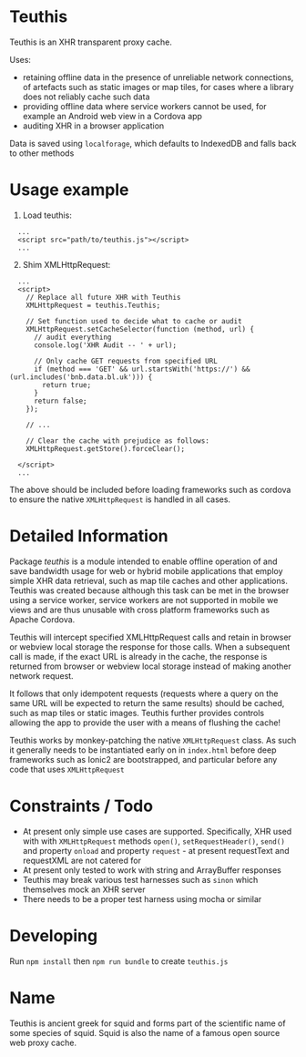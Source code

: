 # Teuthis

Teuthis is an XHR transparent proxy cache.

Uses:
- retaining offline data in the presence of unreliable network connections, of artefacts such as static images or map tiles, for cases
  where a library does not reliably cache such data
- providing offline data where service workers cannot be used, for example an Android web view in a Cordova app
- auditing XHR in a browser application

Data is saved using `localforage`, which defaults to IndexedDB and falls back to other methods

# Usage example

1. Load teuthis:

```
  ...
  <script src="path/to/teuthis.js"></script>
  ...
```

2. Shim XMLHttpRequest:

```
  ...
  <script>
    // Replace all future XHR with Teuthis
    XMLHttpRequest = teuthis.Teuthis;

    // Set function used to decide what to cache or audit
    XMLHttpRequest.setCacheSelector(function (method, url) {
      // audit everything
      console.log('XHR Audit -- ' + url);

      // Only cache GET requests from specified URL
      if (method === 'GET' && url.startsWith('https://') && (url.includes('bnb.data.bl.uk'))) {
        return true;
      }
      return false;
    });

    // ...

    // Clear the cache with prejudice as follows:
    XMLHttpRequest.getStore().forceClear();

  </script>
  ...
```

The above should be included before loading frameworks such as cordova to ensure the native `XMLHttpRequest` is handled in all cases.

# Detailed Information

Package *teuthis* is a module intended to enable offline operation of and save bandwidth usage for web or hybrid mobile applications that employ simple XHR data retrieval, such as map tile caches and other applications. Teuthis was created because although this task can be met in the browser using a service worker, service workers are not supported in mobile we views and are thus unusable with cross platform frameworks such as Apache Cordova.

Teuthis will intercept specified XMLHttpRequest calls and retain in browser or webview local storage the response for those calls. When a subsequent call is made, if the exact URL is already in the cache, the response is returned from browser or webview local storage instead of making another network request.

It follows that only idempotent requests (requests where a query on the same URL will be expected to return the same results) should be cached, such as map tiles or static images. Teuthis further provides controls allowing the app to provide the user with a means of flushing the cache!

Teuthis works by monkey-patching the native `XMLHttpRequest` class. As such it generally needs to be instantiated early on in `index.html` before deep frameworks such as Ionic2 are bootstrapped, and particular before any code that uses `XMLHttpRequest`

# Constraints / Todo

* At present only simple use cases are supported. Specifically, XHR used with with `XMLHttpRequest` methods `open()`, `setRequestHeader()`, `send()` and property `onload` and property `request` - at present requestText and requestXML are not catered for
* At present only tested to work with string and ArrayBuffer responses
* Teuthis may break various test harnesses such as `sinon` which themselves mock an XHR server
* There needs to be a proper test harness using mocha or similar

# Developing

Run `npm install` then `npm run bundle` to create `teuthis.js`

# Name

Teuthis is ancient greek for squid and forms part of the scientific name of some species of squid. Squid is also the name of a famous open source web proxy cache.